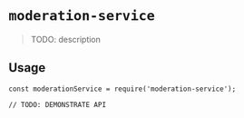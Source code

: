 # `moderation-service`

> TODO: description

## Usage

```
const moderationService = require('moderation-service');

// TODO: DEMONSTRATE API
```
